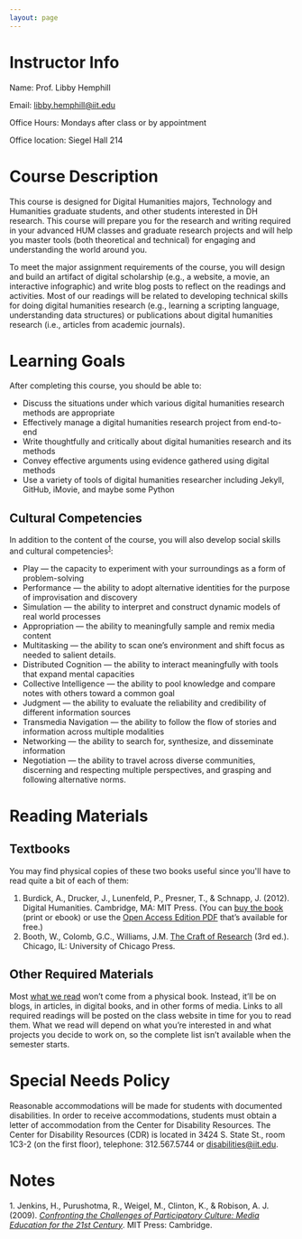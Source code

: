 ```yaml
---
layout: page
---
```


# Instructor Info
Name: Prof. Libby Hemphill

Email: [libby.hemphill@iit.edu](mailto:libby.hemphill@iit.edu)

Office Hours: Mondays after class or by appointment

Office location: Siegel Hall 214 

# Course Description

This course is designed for Digital Humanities majors, Technology and Humanities graduate students, and other students interested in DH research. This course will prepare you for the research and writing required in your advanced HUM classes and graduate research projects and will help you master tools (both theoretical and technical) for engaging and understanding the world around you.

To meet the major assignment requirements of the course, you will design and build an artifact of digital scholarship (e.g., a website, a movie, an interactive infographic) and write blog posts to reflect on the readings and activities. Most of our readings will be related to developing technical skills for doing digital humanities research (e.g., learning a scripting language, understanding data structures) or publications about digital humanities research (i.e., articles from academic journals).
# Learning Goals
After completing this course, you should be able to:

* Discuss the situations under which various digital humanities research methods are appropriate* Effectively manage a digital humanities research project from end-to-end
* Write thoughtfully and critically about digital humanities research and its methods
* Convey effective arguments using evidence gathered using digital methods
* Use a variety of tools of digital humanities researcher including Jekyll, GitHub, iMovie, and maybe some Python

## Cultural Competencies
In addition to the content of the course, you will also develop social skills and cultural competencies<sup>[1](#jenkins)</sup>:

- Play — the capacity to experiment with your surroundings as a form of problem-solving
- Performance — the ability to adopt alternative identities for the purpose of improvisation and discovery
- Simulation — the ability to interpret and construct dynamic models of real world processes
- Appropriation — the ability to meaningfully sample and remix media content
- Multitasking — the ability to scan one’s environment and shift focus as needed to salient details.
- Distributed Cognition — the ability to interact meaningfully with tools that expand mental capacities
- Collective Intelligence — the ability to pool knowledge and compare notes with others toward a common goal
- Judgment — the ability to evaluate the reliability and credibility of different information sources
- Transmedia Navigation — the ability to follow the flow of stories and information across multiple modalities
- Networking — the ability to search for, synthesize, and disseminate information
- Negotiation — the ability to travel across diverse communities, discerning and respecting multiple perspectives, and grasping and following alternative norms.# Reading Materials

## Textbooks

You may find physical copies of these two books useful since you'll have to read quite a bit of each of them:
1.	Burdick, A., Drucker, J., Lunenfeld, P., Presner, T., & Schnapp, J. (2012). Digital Humanities. Cambridge, MA: MIT Press. (You can [buy the book](https://mitpress.mit.edu/store/9248.html) (print or ebook) or use the [Open Access Edition PDF](http://mitpress.mit.edu/sites/default/files/titles/content/9780262018470_Open_Access_Edition.pdf) that’s available for free.)2.	Booth, W., Colomb, G.C., Williams, J.M. [The Craft of Research](http://www.amazon.com/Research-Chicago-Writing-Editing-Publishing/dp/0226065669/ref=sr_1_1?ie=UTF8&qid=1457466509&sr=8-1&keywords=craft+of+research) (3rd ed.). Chicago, IL: University of Chicago Press.
## Other Required Materials
Most [what we read](reading-list) won’t come from a physical book. Instead, it’ll be on blogs, in articles, in digital books, and in other forms of media. Links to all required readings will be posted on the class website in time for you to read them. What we read will depend on what you’re interested in and what projects you decide to work on, so the complete list isn’t available when the semester starts.# Special Needs Policy
Reasonable accommodations will be made for students with documented disabilities. In order to receive accommodations, students must obtain a letter of accommodation from the Center for Disability Resources. The Center for Disability Resources (CDR) is located in 3424 S. State St., room 1C3-2 (on the first floor), telephone: 312.567.5744 or [disabilities@iit.edu](mailto:disabilities@iit.edu).# Notes<a name="jenkins">1.</a> Jenkins, H., Purushotma, R., Weigel, M., Clinton, K., & Robison, A. J. (2009). _[Confronting the Challenges of Participatory Culture: Media Education for the 21st Century](https://mitpress.mit.edu/sites/default/files/titles/free_download/9780262513623_Confronting_the_Challenges.pdf)_. MIT Press: Cambridge.